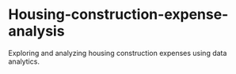 # Housing-construction-expense-analysis
Exploring and analyzing housing construction expenses using data analytics.
